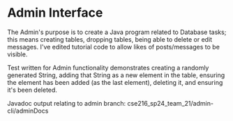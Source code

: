 # Admin Interface

The Admin's purpose is to create a Java program related to Database tasks; this means creating tables, dropping tables, being able to delete or edit messages. I've edited tutorial code to allow likes of posts/messages to be visible.

Test written for Admin functionality demonstrates creating a randomly generated String, adding that String as a new element in the table, ensuring the element has been added (as the last element), deleting it, and ensuring it's been deleted.

Javadoc output relating to admin branch: cse216_sp24_team_21/admin-cli/adminDocs
